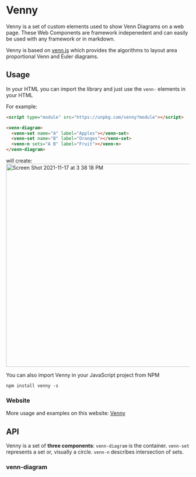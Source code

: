 # Venny

Venny is a set of custom elements used to show Venn Diagrams on a web page. These Web Components are framework indepenedent and can easily be used with any framework or in markdown. 

Venny is based on [venn.js](https://github.com/benfred/venn.js/) which provides the algorithms to layout area proportional Venn and Euler diagrams. 


## Usage

In your HTML you can import the library and just use the `venn-` elements in your HTML

For example:
```html
<script type="module" src="https://unpkg.com/venny?module"></script>

<venn-diagram>
  <venn-set name="A" label="Apples"></venn-set>
  <venn-set name="B" label="Oranges"></venn-set>
  <venn-n sets="A B" label="Fruit"></venn-n>
</venn-diagram>
```
will create:
<img width="555" alt="Screen Shot 2021-11-17 at 3 38 18 PM" src="https://user-images.githubusercontent.com/833927/142299606-43ce9740-5922-47fd-a6be-dbdf79976237.png">

You can also import Venny in your JavaScript project from NPM

```
npm install venny -s
```

### Website 

More usage and examples on this website: [Venny](https://roughjs.com)

## API

Venny is a set of **three components**: `venn-diagram` is the container. `venn-set` represents a set or, visually a circle. `venn-n` describes intersection of sets. 

### venn-diagram


